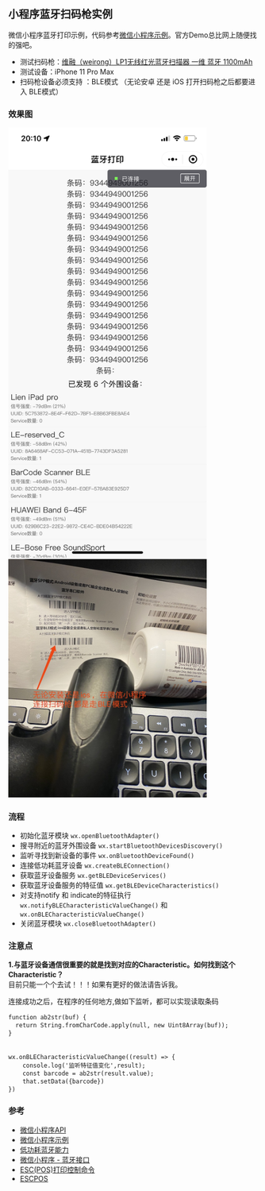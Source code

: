 ## 小程序蓝牙扫码枪实例
微信小程序蓝牙打印示例，代码参考[微信小程序示例](https://github.com/benioZhang/miniprogram-bluetoothprinter/)。官方Demo总比网上随便找的强吧。

* 测试扫码枪：[维融（weirong）LP1无线红光蓝牙扫描器 一维 蓝牙 1100mAh](https://u.jd.com/ZtHT8dm)
* 测试设备：iPhone 11 Pro Max
* 扫码枪设备必须支持 ：BLE模式 （无论安卓 还是 iOS 打开扫码枪之后都要进入 BLE模式）

### 效果图
<div>
    <img src="img/screen1.PNG" width="400"><img src="img/screen2.jpg" width="400">
</div>

### 流程
* 初始化蓝牙模块 `wx.openBluetoothAdapter()`
* 搜寻附近的蓝牙外围设备 `wx.startBluetoothDevicesDiscovery()`
* 监听寻找到新设备的事件 `wx.onBluetoothDeviceFound()`
* 连接低功耗蓝牙设备 `wx.createBLEConnection()`
* 获取蓝牙设备服务 `wx.getBLEDeviceServices()`
* 获取蓝牙设备服务的特征值 `wx.getBLEDeviceCharacteristics()`
* 对支持notify 和 indicate的特征执行 `wx.notifyBLECharacteristicValueChange()` 和 `wx.onBLECharacteristicValueChange()`
* 关闭蓝牙模块 `wx.closeBluetoothAdapter()`

### 注意点
**1.与蓝牙设备通信很重要的就是找到对应的Characteristic。如何找到这个Characteristic？**  
目前只能一个个去试！！！如果有更好的做法请告诉我。


连接成功之后，在程序的任何地方,做如下监听，都可以实现读取条码
```
function ab2str(buf) {
  return String.fromCharCode.apply(null, new Uint8Array(buf));
}


wx.onBLECharacteristicValueChange((result) => { 
    console.log('监听特征值变化',result); 
    const barcode = ab2str(result.value);
    that.setData({barcode}) 
})
```

### 参考
* [微信小程序API](https://developers.weixin.qq.com/miniprogram/dev/api/)
* [微信小程序示例](https://github.com/wechat-miniprogram/miniprogram-demo)
* [低功耗蓝牙能力](https://developers.weixin.qq.com/community/develop/doc/0008acd004ccd86b37d649ee55b009?highLine=%25E8%2593%259D%25E7%2589%2599)
* [微信小程序 - 蓝牙接口](https://www.jianshu.com/p/d01dbca67461)
* [ESC(POS)打印控制命令](http://www.xmjjdz.com/downloads/manual/cn/ESC(POS)%E6%89%93%E5%8D%B0%E6%8E%A7%E5%88%B6%E5%91%BD%E4%BB%A4.pdf)
* [ESCPOS](https://github.com/song940/node-escpos)
